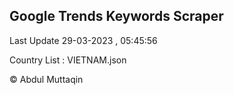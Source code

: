 

## Google Trends Keywords Scraper 
 
Last Update 29-03-2023 , 05:45:56

Country List :
VIETNAM.json



© Abdul Muttaqin 
